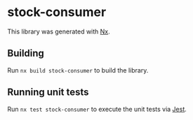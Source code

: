 # stock-consumer

This library was generated with [Nx](https://nx.dev).

## Building

Run `nx build stock-consumer` to build the library.

## Running unit tests

Run `nx test stock-consumer` to execute the unit tests via [Jest](https://jestjs.io).
